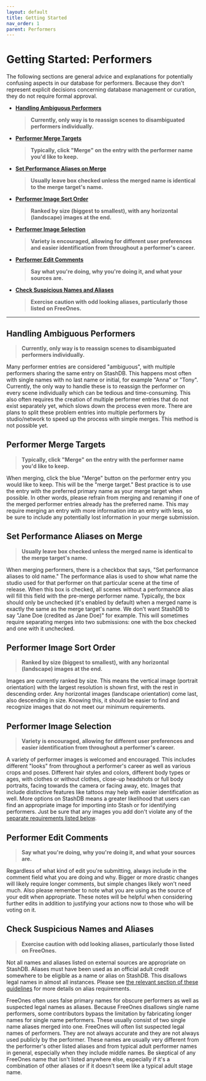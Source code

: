 ```yaml
---
layout: default
title: Getting Started
nav_order: 1
parent: Performers
---
```


# Getting Started: Performers
The following sections are general advice and explanations for potentially confusing aspects in our database for performers. Because they don't represent explicit decisions concerning database management or curation, they do not require formal approval.

- **[Handling Ambiguous Performers](#handling-ambiguous-performers)**
  > **Currently, only way is to reassign scenes to disambiguated performers individually.**
- **[Performer Merge Targets](#performer-merge-targets)**
  > **Typically, click "Merge" on the entry with the performer name you'd like to keep.**
- **[Set Performance Aliases on Merge](#set-performance-aliases-on-merge)**
  > **Usually leave box checked unless the merged name is identical to the merge target's name.**
- **[Performer Image Sort Order](#performer-image-sort-order)**
  > **Ranked by size (biggest to smallest), with any horizontal (landscape) images at the end.**
- **[Performer Image Selection](#performer-image-selection)**
  > **Variety is encouraged, allowing for different user preferences and easier identification from throughout a performer's career.**
- **[Performer Edit Comments](#performer-edit-comments)**
  > **Say what you're doing, why you're doing it, and what your sources are.**
- **[Check Suspicious Names and Aliases](#check-suspicious-names-and-aliases)**
  > **Exercise caution with odd looking aliases, particularly those listed on FreeOnes.**

***

## Handling Ambiguous Performers
> **Currently, only way is to reassign scenes to disambiguated performers individually.**

Many performer entries are considered "ambiguous", with multiple performers sharing the same entry on StashDB. This happens most often with single names with no last name or initial, for example "Anna" or "Tony". Currently, the only way to handle these is to reassign the performer on every scene individually which can be tedious and time-consuming. This also often requires the creation of multiple performer entries that do not exist separately yet, which slows down the process even more. There are plans to split these problem entries into multiple performers by studio/network to speed up the process with simple merges. This method is not possible yet.

## Performer Merge Targets
> **Typically, click "Merge" on the entry with the performer name you'd like to keep.**

When merging, click the blue "Merge" button on the performer entry you would like to keep. This will be the "merge target." Best practice is to use the entry with the preferred primary name as your merge target when possible. In other words, please refrain from merging and renaming if one of the merged performer entries already has the preferred name. This may require merging an entry with more information into an entry with less, so be sure to include any potentially lost information in your merge submission.

## Set Performance Aliases on Merge
> **Usually leave box checked unless the merged name is identical to the merge target's name.**

When merging performers, there is a checkbox that says, "Set performance aliases to old name." The performance alias is used to show what name the studio used for that performer on that particular scene at the time of release. When this box is checked, all scenes without a performance alias will fill this field with the pre-merge performer name. Typically, the box should only be unchecked (it's enabled by default) when a merged name is exactly the same as the merge target's name. We don't want StashDB to say "Jane Doe (credited as Jane Doe)" for example. This will sometimes require separating merges into two submissions: one with the box checked and one with it unchecked.

## Performer Image Sort Order
> **Ranked by size (biggest to smallest), with any horizontal (landscape) images at the end.**

Images are currently ranked by size. This means the vertical image (portrait orientation) with the largest resolution is shown first, with the rest in descending order. Any horizontal images (landscape orientation) come last, also descending in size. Knowing this, it should be easier to find and recognize images that do not meet our minimum requirements.

## Performer Image Selection
> **Variety is encouraged, allowing for different user preferences and easier identification from throughout a performer's career.**

A variety of performer images is welcomed and encouraged. This includes different "looks" from throughout a performer's career as well as various crops and poses. Different hair styles and colors, different body types or ages, with clothes or without clothes, close-up headshots or full body portraits, facing towards the camera or facing away, etc. Images that include distinctive features like tattoos may help with easier identification as well. More options on StashDB means a greater likelihood that users can find an appropriate image for importing into Stash or for identifying performers. Just be sure that any images you add don't violate any of the [separate requirements listed below](#performer-images).

## Performer Edit Comments
> **Say what you're doing, why you're doing it, and what your sources are.**

Regardless of what kind of edit you're submitting, always include in the comment field what you are doing and why. Bigger or more drastic changes will likely require longer comments, but simple changes likely won't need much. Also please remember to note what you are using as the source of your edit when appropriate. These notes will be helpful when considering further edits in addition to justifying your actions now to those who will be voting on it.

## Check Suspicious Names and Aliases
> **Exercise caution with odd looking aliases, particularly those listed on FreeOnes.**

Not all names and aliases listed on external sources are appropriate on StashDB. Aliases must have been used as an official adult credit somewhere to be eligible as a name or alias on StashDB. This disallows legal names in almost all instances. Please see [the relevant section of these guidelines](#eligible-performer-aliases) for more details on alias requirements.

FreeOnes often uses false primary names for obscure performers as well as suspected legal names as aliases. Because FreeOnes disallows single name performers, some contributors bypass the limitation by fabricating longer names for single name performers. These usually consist of two single name aliases merged into one. FreeOnes will often list suspected legal names of performers. They are not always accurate and they are not always used publicly by the performer. These names are usually very different from the performer's other listed aliases and from typical adult performer names in general, especially when they include middle names. Be skeptical of any FreeOnes name that isn't listed anywhere else, especially if it's a combination of other aliases or if it doesn't seem like a typical adult stage name.